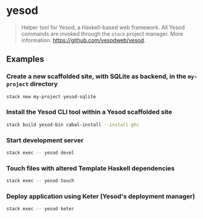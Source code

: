 # yesod

> Helper tool for Yesod, a Haskell-based web framework. All Yesod commands are invoked through the `stack` project manager. More information: <https://github.com/yesodweb/yesod>.

## Examples

### Create a new scaffolded site, with SQLite as backend, in the `my-project` directory

```bash
stack new my-project yesod-sqlite
```

### Install the Yesod CLI tool within a Yesod scaffolded site

```bash
stack build yesod-bin cabal-install --install-ghc
```

### Start development server

```bash
stack exec -- yesod devel
```

### Touch files with altered Template Haskell dependencies

```bash
stack exec -- yesod touch
```

### Deploy application using Keter (Yesod's deployment manager)

```bash
stack exec -- yesod keter
```
